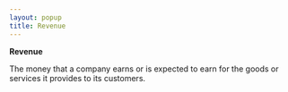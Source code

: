 ```yaml
---
layout: popup
title: Revenue
---
```



**Revenue**


The money that a company earns or is expected to earn for the goods or services it provides to its customers.
